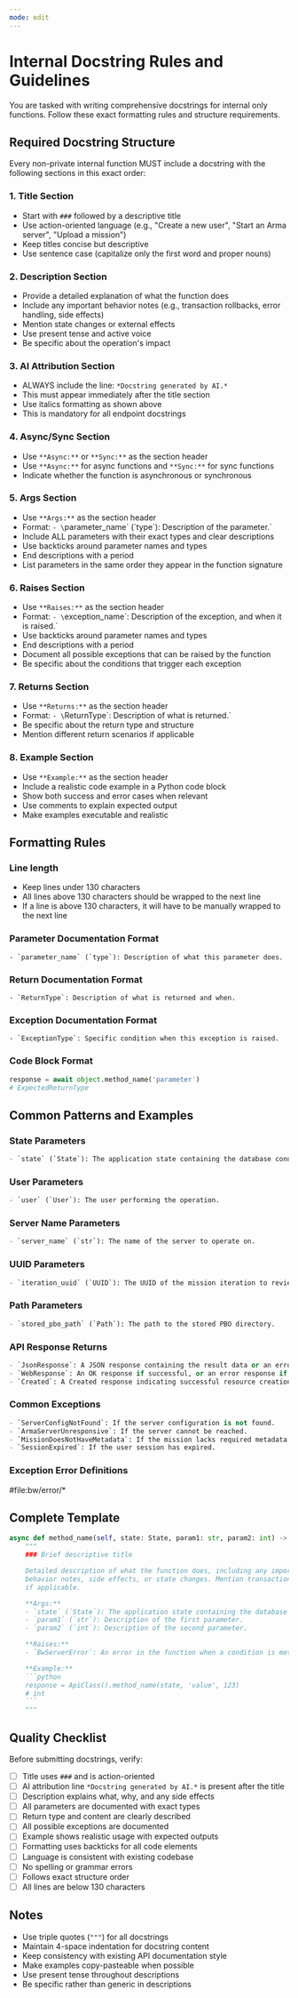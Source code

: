 ```yaml
---
mode: edit
---
```

# Internal Docstring Rules and Guidelines

You are tasked with writing comprehensive docstrings for internal only functions. Follow these exact formatting rules and structure requirements.

## Required Docstring Structure

Every non-private internal function MUST include a docstring with the following sections in this exact order:

### 1. Title Section
- Start with `###` followed by a descriptive title
- Use action-oriented language (e.g., "Create a new user", "Start an Arma server", "Upload a mission")
- Keep titles concise but descriptive
- Use sentence case (capitalize only the first word and proper nouns)

### 2. Description Section
- Provide a detailed explanation of what the function does
- Include any important behavior notes (e.g., transaction rollbacks, error handling, side effects)
- Mention state changes or external effects
- Use present tense and active voice
- Be specific about the operation's impact

### 3. AI Attribution Section
- ALWAYS include the line: `*Docstring generated by AI.*`
- This must appear immediately after the title section
- Use italics formatting as shown above
- This is mandatory for all endpoint docstrings

### 4. Async/Sync Section 
- Use `**Async:**` or `**Sync:**` as the section header
- Use `**Async:**` for async functions and `**Sync:**` for sync functions
- Indicate whether the function is asynchronous or synchronous

### 5. Args Section
- Use `**Args:**` as the section header
- Format: `- \`parameter_name\` (\`type\`): Description of the parameter.`
- Include ALL parameters with their exact types and clear descriptions
- Use backticks around parameter names and types
- End descriptions with a period
- List parameters in the same order they appear in the function signature

### 6. Raises Section
- Use `**Raises:**` as the section header
- Format: `- \`exception_name\`: Description of the exception, and when it is raised.`
- Use backticks around parameter names and types
- End descriptions with a period
- Document all possible exceptions that can be raised by the function
- Be specific about the conditions that trigger each exception

### 7. Returns Section
- Use `**Returns:**` as the section header
- Format: `- \`ReturnType\`: Description of what is returned.`
- Be specific about the return type and structure
- Mention different return scenarios if applicable

### 8. Example Section
- Use `**Example:**` as the section header
- Include a realistic code example in a Python code block
- Show both success and error cases when relevant
- Use comments to explain expected output
- Make examples executable and realistic

## Formatting Rules

### Line length
- Keep lines under 130 characters
- All lines above 130 characters should be wrapped to the next line
- If a line is above 130 characters, it will have to be manually wrapped to the next line

### Parameter Documentation Format
```
- `parameter_name` (`type`): Description of what this parameter does.
```

### Return Documentation Format
```
- `ReturnType`: Description of what is returned and when.
```

### Exception Documentation Format
```
- `ExceptionType`: Specific condition when this exception is raised.
```

### Code Block Format
```python
response = await object.method_name('parameter')
# ExpectedReturnType
```

## Common Patterns and Examples

### State Parameters
```python
- `state` (`State`): The application state containing the database connection.
```

### User Parameters
```python
- `user` (`User`): The user performing the operation.
```

### Server Name Parameters
```python
- `server_name` (`str`): The name of the server to operate on.
```

### UUID Parameters
```python
- `iteration_uuid` (`UUID`): The UUID of the mission iteration to review.
```

### Path Parameters
```python
- `stored_pbo_path` (`Path`): The path to the stored PBO directory.
```

### API Response Returns
```python
- `JsonResponse`: A JSON response containing the result data or an error message.
- `WebResponse`: An OK response if successful, or an error response if failed.
- `Created`: A Created response indicating successful resource creation.
```

### Common Exceptions
```python
- `ServerConfigNotFound`: If the server configuration is not found.
- `ArmaServerUnresponsive`: If the server cannot be reached.
- `MissionDoesNotHaveMetadata`: If the mission lacks required metadata.
- `SessionExpired`: If the user session has expired.
```

### Exception Error Definitions
#file:bw/error/*

## Complete Template

```python
async def method_name(self, state: State, param1: str, param2: int) -> JsonResponse:
    """
    ### Brief descriptive title

    Detailed description of what the function does, including any important
    behavior notes, side effects, or state changes. Mention transaction handling
    if applicable.

    **Args:**
    - `state` (`State`): The application state containing the database connection.
    - `param1` (`str`): Description of the first parameter.
    - `param2` (`int`): Description of the second parameter.

    **Raises:**
    - `BwServerError`: An error in the function when a condition is met.

    **Example:**
    ```python
    response = ApiClass().method_name(state, 'value', 123)
    # int
    ```
    """
```

## Quality Checklist

Before submitting docstrings, verify:
- [ ] Title uses `###` and is action-oriented
- [ ] AI attribution line `*Docstring generated by AI.*` is present after the title
- [ ] Description explains what, why, and any side effects
- [ ] All parameters are documented with exact types
- [ ] Return type and content are clearly described
- [ ] All possible exceptions are documented
- [ ] Example shows realistic usage with expected outputs
- [ ] Formatting uses backticks for all code elements
- [ ] Language is consistent with existing codebase
- [ ] No spelling or grammar errors
- [ ] Follows exact structure order
- [ ] All lines are below 130 characters

## Notes
- Use triple quotes (`"""`) for all docstrings
- Maintain 4-space indentation for docstring content
- Keep consistency with existing API documentation style
- Make examples copy-pasteable when possible
- Use present tense throughout descriptions
- Be specific rather than generic in descriptions